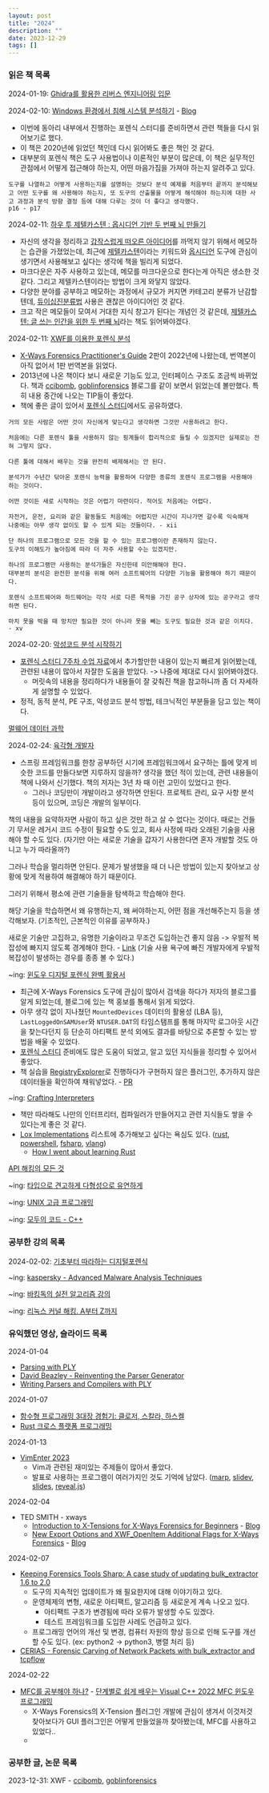 ```yaml
---
layout: post
title: "2024"
description: ""
date: 2023-12-29
tags: []
---
```


### 읽은 책 목록

2024-01-19: <a href="https://www.yes24.com/Product/Goods/105029663">Ghidra를 활용한 리버스 엔지니어링 입문</a>

2024-02-10: <a href="https://www.yes24.com/Product/Goods/73429580">Windows 환경에서 침해 시스템 분석하기</a> - <a href="https://hyuunnn.github.io/2020/11/08/investing-windows-systems/">Blog</a>
* 이번에 동아리 내부에서 진행하는 포렌식 스터디를 준비하면서 관련 책들을 다시 읽어보기로 했다.
* 이 책은 2020년에 읽었던 책인데 다시 읽어봐도 좋은 책인 것 같다.
* 대부분의 포렌식 책은 도구 사용법이나 이론적인 부분이 많은데, 이 책은 실무적인 관점에서 어떻게 접근해야 하는지, 어떤 마음가짐을 가져야 하는지 알려주고 있다.

```
도구를 나열하고 어떻게 사용하는지를 설명하는 것보다 분석 예제를 처음부터 끝까지 분석해보고 어떤 도구를 왜 사용해야 하는지, 또 도구의 산출물을 어떻게 해석해야 하는지에 대한 사고 과정과 분석 방향 결정 등에 대해 다루는 것이 더 좋다고 생각했다.
p16 - p17
```

2024-02-11: <a href="https://www.yes24.com/Product/Goods/105057618">하우 투 제텔카스텐 : 옵시디언 기반 두 번째 뇌 만들기</a>
* 자신의 생각을 정리하고 <a href="https://koreameme.wordpress.com/2014/02/09/1-11/">갑작스럽게 떠오른 아이디어</a>를 까먹지 않기 위해서 메모하는 습관을 가졌었는데, 최근에 <a href="https://namu.wiki/w/%EB%A9%94%EB%AA%A8%EC%83%81%EC%9E%90">제텔카스텐</a>이라는 키워드와 <a href="https://obsidian.md/">옵시디언</a> 도구에 관심이 생기면서 사용해보고 싶다는 생각에 책을 빌리게 되었다. 
* 마크다운은 자주 사용하고 있는데, 메모를 마크다운으로 한다는게 아직은 생소한 것 같다. 그리고 제텔카스텐이라는 방법이 크게 와닿지 않았다.
* 다양한 분야를 공부하고 메모하는 과정에서 규모가 커지면 카테고리 분류가 난감할텐데, <a href="https://namu.wiki/w/%EB%93%80%EC%9D%B4%EC%8B%AD%EC%A7%84%EB%B6%84%EB%A5%98%EB%B2%95">듀이십진분류법</a> 사용은 괜찮은 아이디어인 것 같다.
* 크고 작은 메모들이 모여서 거대한 지식 창고가 된다는 개념인 것 같은데, <a href="https://www.yes24.com/Product/Goods/99475214">제텔카스텐: 글 쓰는 인간을 위한 두 번째 뇌</a>라는 책도 읽어봐야겠다.

2024-02-11: <a href="https://www.yes24.com/Product/Goods/13171262">XWF를 이용한 포렌식 분석</a>
* <a href="https://amzn.to/3LUOAbN">X-Ways Forensics Practitioner's Guide</a> 2판이 2022년에 나왔는데, 번역본이 아직 없어서 1판 번역본을 읽었다.
* 2013년에 나온 책이다 보니 새로운 기능도 있고, 인터페이스 구조도 조금씩 바뀌었다. 책과 <a href="https://ccibomb.tistory.com/category/Digital%20Forensics/X-Ways">ccibomb</a>, <a href="https://goblinforensics.tistory.com/category/XWF">goblinforensics</a> 블로그를 같이 보면서 읽었는데 볼만했다. 특히 내용 중간에 나오는 TIP들이 좋았다.
* 책에 좋은 글이 있어서 <a href="https://github.com/hyuunnn/forensic-study-2023winter/blob/main/slides/4.pdf">포렌식 스터디</a>에서도 공유하였다.

```
거의 모든 사람은 어떤 것이 자신에게 맞는다고 생각하면 그것만 사용하려고 한다.

처음에는 다른 포렌식 툴을 사용하지 않는 핑계들이 합리적으로 들릴 수 있겠지만 실제로는 전혀 그렇지 않다.

다른 툴에 대해서 배우는 것을 완전히 배제해서는 안 된다.

분석가가 수년간 닦아온 포렌식 능력을 활용하여 다양한 종류의 포렌식 프로그램을 사용해야 하는 것이다.

어떤 것이든 새로 시작하는 것은 어렵기 마련이다. 적어도 처음에는 어렵다.

자전거, 운전, 요리와 같은 활동들도 처음에는 어렵지만 시간이 지나가면 갈수록 익숙해져 
나중에는 아무 생각 없이도 할 수 있게 되는 것들이다. - xii
```

```
단 하나의 프로그램으로 모든 것을 할 수 있는 프로그램이란 존재하지 않는다. 
도구의 이해도가 높아짐에 따라 더 자주 사용할 수는 있겠지만.

하나의 프로그램만 사용하는 분석가들은 자신한테 미안해해야 한다. 
대부분의 분석은 완전한 분석을 위해 여러 소프트웨어의 다양한 기능을 활용해야 하기 때문이다.

포렌식 소프트웨어와 하드웨어는 각각 서로 다른 목적을 가진 공구 상자에 있는 공구라고 생각하면 된다.

마치 못을 박을 때 망치만 필요한 것이 아니라 못을 빼는 도구도 필요한 것과 같은 이치다. - xv
```

2024-02-20: <a href="https://www.yes24.com/Product/Goods/92909426">악성코드 분석 시작하기</a>
* <a href="https://github.com/hyuunnn/forensic-study-2023winter/blob/main/slides/7.pdf">포렌식 스터디 7주차 수업 자료</a>에서 추가할만한 내용이 있는지 빠르게 읽어봤는데, 관련된 내용이 많아서 자잘한 도움을 받았다. -> 나중에 제대로 다시 읽어봐야겠다.
  * 머릿속의 내용을 정리하다가 내용들이 잘 갖춰진 책을 참고하니까 좀 더 자세하게 설명할 수 있었다.
* 정적, 동적 분석, PE 구조, 악성코드 분석 방법, 테크닉적인 부분들을 담고 있는 책이다.

<a href="https://www.yes24.com/Product/Goods/94771944">멀웨어 데이터 과학</a>

2024-02-24: <a href="https://www.yes24.com/Product/Goods/120215040">육각형 개발자</a>

* 스프링 프레임워크를 한창 공부하던 시기에 프레임워크에서 요구하는 틀에 맞게 비슷한 코드를 만들다보면 지루하지 않을까? 생각을 했던 적이 있는데, 관련 내용들이 책에 나와서 신기했다. 책의 저자는 3년 차 때 이런 고민이 있었다고 한다.
  * 그러나 코딩만이 개발이라고 생각하면 안된다. 프로젝트 관리, 요구 사항 분석 등이 있으며, 코딩은 개발의 일부이다.

책의 내용을 요약하자면 사람이 하고 싶은 것만 하고 살 수 없다는 것이다. 때로는 건들기 무서운 레거시 코드 수정이 필요할 수도 있고, 회사 사정에 따라 오래된 기술을 사용해야 할 수도 있다. (자기만 아는 새로운 기술을 갑자기 사용한다면 혼자 개발할 것도 아니고 누가 따라올까?)

그러나 학습을 멀리하면 안된다. 문제가 발생했을 때 더 나은 방법이 있는지 찾아보고 상황에 맞게 적용하여 해결해야 하기 때문이다.

그러기 위해서 평소에 관련 기술들을 탐색하고 학습해야 한다.

해당 기술을 학습하면서 왜 유행하는지, 왜 써야하는지, 어떤 점을 개선해주는지 등을 생각해보자. (기초적인, 근본적인 이유를 공부하자.)

새로운 기술만 고집하고, 유명한 기술이라고 무조건 도입하는건 좋지 않음 -> 우발적 복잡성에 빠지지 않도록 경계해야 한다. - <a href="https://www.ciokorea.com/news/216564">Link</a> (기술 사용 욕구에 빠진 개발자에게 우발적 복잡성이 발생하는 경우를 종종 볼 수 있다.)

~ing: <a href="https://www.yes24.com/Product/Goods/114856263">윈도우 디지털 포렌식 완벽 활용서</a>
* 최근에 X-Ways Forensics 도구에 관심이 많아서 검색을 하다가 저자의 블로그를 알게 되었는데, 블로그에 있는 책 홍보를 통해서 읽게 되었다.
* 아무 생각 없이 지나쳤던 `MountedDevices` 데이터의 활용성 (LBA 등), `LastLoggedOnSAMUser`와 `NTUSER.DAT`의 타임스탬프를 통해 마지막 로그아웃 시간을 찾는다던지 등 단순히 아티팩트 분석 외에도 결과를 바탕으로 추론할 수 있는 방법을 배울 수 있었다.
* <a href="https://github.com/hyuunnn/forensic-study-2023winter">포렌식 스터디</a> 준비에도 많은 도움이 되었고, 알고 있던 지식들을 정리할 수 있어서 좋았다.
* 책 실습을 <a href="https://ericzimmerman.github.io/#!index.md">RegistryExplorer</a>로 진행하다가 구현하지 않은 플러그인, 추가하지 않은 데이터들을 확인하여 채워넣었다. - <a href="https://github.com/EricZimmerman/RegistryPlugins/pulls">PR</a>

~ing: <a href="https://www.yes24.com/Product/Goods/114856263">Crafting Interpreters</a>
* 책만 따라해도 나만의 인터프리터, 컴파일러가 만들어지고 관련 지식들도 쌓을 수 있다는게 좋은 것 같다.
* <a href="https://github.com/munificent/craftinginterpreters/wiki/Lox-Implementations">Lox Implementations</a> 리스트에 추가해보고 싶다는 욕심도 있다. (<a href="https://github.com/rust-lang/rust">rust</a>, <a href="https://github.com/PowerShell/PowerShell">powershell</a>, <a href="https://github.com/dotnet/fsharp">fsharp</a>, <a href="https://github.com/vlang/v">vlang</a>)
  * <a href="https://eli.thegreenplace.net/2022/how-i-went-about-learning-rust/">How I went about learning Rust</a>

<a href="https://www.yes24.com/Product/Goods/120528913">API 해킹의 모든 것</a>

~ing: <a href="https://www.yes24.com/Product/Goods/122890814">타입으로 견고하게 다형성으로 유연하게</a>

~ing: <a href="https://www.yes24.com/Product/Goods/14528020">UNIX 고급 프로그래밍</a>

~ing: <a href="https://modoocode.com/135">모두의 코드 - C++</a>

### 공부한 강의 목록

2024-02-02: <a href="https://www.inflearn.com/course/%EA%B8%B0%EC%B4%88-%EB%94%94%EC%A7%80%ED%84%B8-%ED%8F%AC%EB%A0%8C%EC%8B%9D">기초부터 따라하는 디지털포렌식</a>

~ing: <a href="https://kaspersky-xtraining.com/course/advanced-malware-analysis-techniques">kaspersky - Advanced Malware Analysis Techniques</a>

~ing: <a href="https://www.youtube.com/playlist?list=PLtqbFd2VIQv4O6D6l9HcD732hdrnYb6CY">바킹독의 실전 알고리즘 강의</a>

~ing: <a href="https://www.inflearn.com/course/%EB%A6%AC%EB%88%85%EC%8A%A4-%EC%BB%A4%EB%84%90-%ED%95%B4%ED%82%B9">리눅스 커널 해킹. A부터 Z까지</a>

### 유익했던 영상, 슬라이드 목록

2024-01-04
* <a href="https://youtu.be/p5CWyfNHIN8">Parsing with PLY</a>
* <a href="https://youtu.be/zJ9z6Ge-vXs">David Beazley - Reinventing the Parser Generator</a>
* <a href="https://www.dabeaz.com/ply/PLYTalk.pdf">Writing Parsers and Compilers
with PLY</a>

2024-01-07
* <a href="https://youtu.be/H1izEfbg5QA">함수형 프로그래밍 3대장 경험기: 클로저, 스칼라, 하스켈</a>
* <a href="https://youtu.be/V6TR2FeCK5c">Rust 크로스 플랫폼 프로그래밍</a>

2024-01-13
* <a href="https://au-vimenter.github.io/post/2023-12-23-au-vimenter/">VimEnter 2023</a>
  * Vim과 관련된 재미있는 주제들이 많아서 좋았다.
  * 발표로 사용하는 프로그램이 여러가지인 것도 기억에 남았다. (<a href="https://github.com/marp-team/marp">marp</a>, <a href="https://github.com/slidevjs/slidev">slidev</a>, <a href="https://github.com/maaslalani/slides">slides</a>, <a href="https://github.com/hakimel/reveal.js">reveal.js</a>)

2024-02-04
* TED SMITH - xways
  * <a href="https://www.youtube.com/watch?v=TZkaIlghy4c">Introduction to X-Tensions for X-Ways Forensics for Beginners</a> - <a href="https://www.xwaysclips.co.uk/2019/11/video-59-introduction-to-x-tensions-for.html">Blog</a>
  * <a href="https://www.youtube.com/watch?v=n4nDtx-BYpg">New Export Options and XWF_OpenItem Additional Flags for X-Ways Forensics</a> - <a href="https://www.xwaysclips.co.uk/2020/06/video-60-new-export-options-and-new.html">Blog</a>

2024-02-07
* <a href="https://youtu.be/RHCzrmvuI4Q">Keeping Forensics Tools Sharp: A case study of updating bulk_extractor 1.6 to 2.0</a>
  * 도구의 지속적인 업데이트가 왜 필요한지에 대해 이야기하고 있다.
  * 운영체제의 변형, 새로운 아티팩트, 알고리즘 등 새로운게 계속 나오고 있다.
    * 아티팩트 구조가 변경됨에 따라 오류가 발생할 수도 있겠다.
    * 테스트 프레임워크를 도입한 사례도 언급하고 있다.
  * 프로그래밍 
  언어의 개선 및 변경, 컴퓨터 자원의 향상 등으로 인해 도구를 개선할 수도 있다. (ex: python2 -> python3, 병렬 처리 등)
* <a href="https://youtu.be/odvDTGA7rYI">CERIAS - Forensic Carving of Network Packets with bulk_extractor and tcpflow</a>

2024-02-22
* <a href="https://youtu.be/6VVMkKWK138">MFC를 공부해야 하나?</a> - <a href="https://www.yes24.com/Product/Goods/117167249">단계별로 쉽게 배우는 Visual C++ 2022 MFC 윈도우 프로그래밍</a>
  * X-Ways Forensics의 X-Tension 플러그인 개발에 관심이 생겨서 이것저것 찾아보다가 GUI 플러그인은 어떻게 만들었을까 찾아봤는데, MFC를 사용하고 있었다..
  *  

### 공부한 글, 논문 목록

2023-12-31: XWF - <a href="https://ccibomb.tistory.com/category/Digital%20Forensics/X-Ways">ccibomb</a>, <a href="https://goblinforensics.tistory.com/category/XWF">goblinforensics</a>
